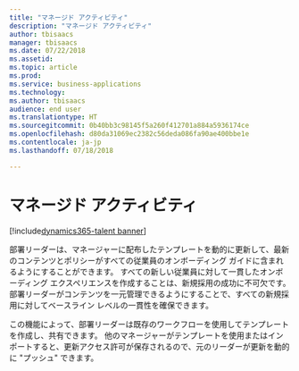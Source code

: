 ```yaml
---
title: "マネージド アクティビティ"
description: "マネージド アクティビティ"
author: tbisaacs
manager: tbisaacs
ms.date: 07/22/2018
ms.assetid: 
ms.topic: article
ms.prod: 
ms.service: business-applications
ms.technology: 
ms.author: tbisaacs
audience: end user
ms.translationtype: HT
ms.sourcegitcommit: 0b40bb3c98145f5a260f412701a884a5936174ce
ms.openlocfilehash: d80da31069ec2382c56deda086fa90ae400bbe1e
ms.contentlocale: ja-jp
ms.lasthandoff: 07/18/2018

---
```

#  <a name="managed-activities"></a>マネージド アクティビティ

[!include[dynamics365-talent banner](../../includes/dynamics365-talent.md)]



部署リーダーは、マネージャーに配布したテンプレートを動的に更新して、最新のコンテンツとポリシーがすべての従業員のオンボーディング ガイドに含まれるようにすることができます。 すべての新しい従業員に対して一貫したオンボーディング エクスペリエンスを作成することは、新規採用の成功に不可欠です。 部署リーダーがコンテンツを一元管理できるようにすることで、すべての新規採用に対してベースライン レベルの一貫性を確保できます。 

この機能によって、部署リーダーは既存のワークフローを使用してテンプレートを作成し、共有できます。 他のマネージャーがテンプレートを使用またはインポートすると、更新アクセス許可が保存されるので、元のリーダーが更新を動的に "プッシュ" できます。

<!--
## Who uses this feature
Department leaders and managers of managers.
## License required
Talent license 
## Development status
In development
## Target timeframe
Public Preview: July
-->

